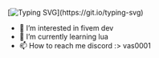 [![Typing SVG]("https://readme-typing-svg.demolab.com/?lines=Welcome+To+My+Github;++;Developer+FiveM")](https://git.io/typing-svg)
- 👀 I’m interested in fivem dev
- 🌱 I’m currently learning lua
- 📫 How to reach me discord :> vas0001


